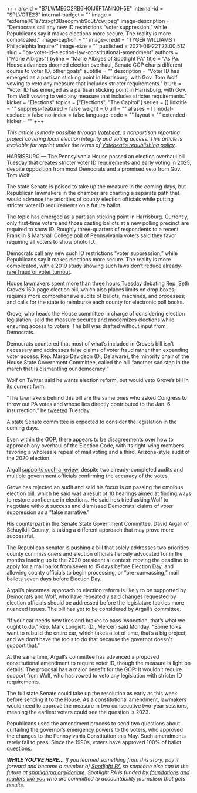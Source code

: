 +++
arc-id = "B7LWME6O2RB6HOIJ6FTANNGH5E"
internal-id = "SPLVOTE23"
internal-budget = ""
image = "external/01s7trzxgf38secgmnb9d3t7cw.jpeg"
image-description = "Democrats call any new ID restrictions “voter suppression,” while Republicans say it makes elections more secure. The reality is more complicated."
image-caption = ""
image-credit = "TYGER WILLIAMS / Philadelphia Inquirer"
image-size = ""
published = 2021-06-22T23:00:51Z
slug = "pa-voter-id-election-law-constitutional-amendment"
authors = ["Marie Albiges"]
byline = "Marie Albiges of Spotlight PA"
title = "As Pa. House advances doomed election overhaul, Senate GOP charts different course to voter ID, other goals"
subtitle = ""
description = "Voter ID has emerged as a partisan sticking point in Harrisburg, with Gov. Tom Wolf vowing to veto any measure that includes stricter requirements."
blurb = "Voter ID has emerged as a partisan sticking point in Harrisburg, with Gov. Tom Wolf vowing to veto any measure that includes stricter requirements."
kicker = "Elections"
topics = ["Elections", "The Capitol"]
series = []
linktitle = ""
suppress-featured = false
weight = 0
url = ""
aliases = []
modal-exclude = false
no-index = false
language-code = ""
layout = ""
extended-kicker = ""
+++

<i>This article is made possible through </i><a href="http://votebeat.org/"><i>Votebeat</i></a><i>, a nonpartisan reporting project covering local election integrity and voting access. This article is available for reprint under the terms of </i><a href="https://votebeat.org/republishing/"><i>Votebeat’s republishing policy</i></a><i>.</i>

HARRISBURG — The Pennsylvania House passed an election overhaul bill Tuesday that creates stricter voter ID requirements and early voting in 2025, despite opposition from most Democrats and a promised veto from Gov. Tom Wolf.

The state Senate is poised to take up the measure in the coming days, but Republican lawmakers in the chamber are charting a separate path that would advance the priorities of county election officials while putting stricter voter ID requirements on a future ballot.

The topic has emerged as a partisan sticking point in Harrisburg. Currently, only first-time voters and those casting ballots at a new polling precinct are required to show ID. Roughly three-quarters of respondents to a recent Franklin &amp; Marshall College <a href="https://www.fandm.edu/uploads/files/109736436702240144-f-mpolljune2021-summary.pdf">poll</a> of Pennsylvania voters said they favor requiring all voters to show photo ID.

<script src="https://www.spotlightpa.org/embed.js" async></script><div data-spl-embed-version="1" data-spl-src="https://www.spotlightpa.org/embeds/newsletter/"></div>

Democrats call any new such ID restrictions “voter suppression,” while Republicans say it makes elections more secure. The reality is more complicated, with a 2019 study showing such laws <a href="https://www.vox.com/policy-and-politics/2019/2/21/18230009/voter-id-laws-fraud-turnout-study-research">don’t reduce already-rare fraud or voter turnout</a>.

House lawmakers spent more than three hours Tuesday debating Rep. Seth Grove’s 150-page election bill, which also places limits on drop boxes; requires more comprehensive audits of ballots, machines, and processes; and calls for the state to reimburse each county for electronic poll books.

Grove, who heads the House committee in charge of considering election legislation, said the measure secures and modernizes elections while ensuring access to voters. The bill was drafted without input from Democrats.

Democrats countered that most of what’s included in Grove’s bill isn’t necessary and addresses false claims of voter fraud rather than expanding voter access. Rep. Margo Davidson (D., Delaware), the minority chair of the House State Government Committee, called the bill “another sad step in the march that is dismantling our democracy.”

Wolf on Twitter said he wants election reform, but would veto Grove’s bill in its current form.

“The lawmakers behind this bill are the same ones who asked Congress to throw out PA votes and whose lies directly contributed to the Jan. 6 insurrection,” he <a href="https://twitter.com/GovernorTomWolf/status/1407396867445506048?ref_src=twsrc%5Egoogle%7Ctwcamp%5Eserp%7Ctwgr%5Etweet">tweeted</a> Tuesday.

A state Senate committee is expected to consider the legislation in the coming days.

Even within the GOP, there appears to be disagreements over how to approach any overhaul of the Election Code, with its right-wing members favoring a wholesale repeal of mail voting and a third, Arizona-style audit of the 2020 election.

Argall <a href="https://www.spotlightpa.org/news/2021/06/pa-election-audit-arizona-david-argall/">supports such a review</a>, despite two already-completed audits and multiple government officials confirming the accuracy of the votes.

Grove has rejected an audit and said his focus is on passing the omnibus election bill, which he said was a result of 10 hearings aimed at finding ways to restore confidence in elections. He said he’s tried asking Wolf to negotiate without success and dismissed Democrats’ claims of voter suppression as a “false narrative.”

His counterpart in the Senate State Government Committee, David Argall of Schuylkill County, is taking a different approach that may prove more successful.

The Republican senator is pushing a bill that solely addresses two priorities county commissioners and election officials fiercely advocated for in the months leading up to the 2020 presidential contest: moving the deadline to apply for a mail ballot from seven to 15 days before Election Day, and allowing county officials to begin processing, or “pre-canvassing,” mail ballots seven days before Election Day.

Argall’s piecemeal approach to election reform is likely to be supported by Democrats and Wolf, who have repeatedly said changes requested by election officials should be addressed before the legislature tackles more nuanced issues. The bill has yet to be considered by Argall’s committee.

“If your car needs new tires and brakes to pass inspection, that’s what we ought to do,” Rep. Mark Longietti (D., Mercer) said Monday. “Some folks want to rebuild the entire car, which takes a lot of time, that’s a big project, and we don’t have the tools to do that because the governor doesn’t support that.”


<script src="https://www.spotlightpa.org/embed.js" async></script><div data-spl-embed-version="1" data-spl-src="https://www.spotlightpa.org/embeds/donate/?teaser_text=If%20you%20learned%20something%20from%20this%20report%2C%20pay%20it%20forward%20and%20become%20a%20member%20of%20Spotlight%20PA%20so%20someone%20else%20can%20in%20the%20future."></div>

At the same time, Argall’s committee has advanced a proposed constitutional amendment to require voter ID, though the measure is light on details. The proposal has a major benefit for the GOP: It wouldn’t require support from Wolf, who has vowed to veto any legislation with stricter ID requirements.

The full state Senate could take up the resolution as early as this week before sending it to the House. As a constitutional amendment, lawmakers would need to approve the measure in two consecutive two-year sessions, meaning the earliest voters could see the question is 2023.

Republicans used the amendment process to send two questions about curtailing the governor’s emergency powers to the voters, who approved the changes to the Pennsylvania Constitution this May. Such amendments rarely fail to pass: Since the 1990s, voters have approved 100% of ballot questions.

<i><b>WHILE YOU’RE HERE...</b></i><i> If you learned something from this story, pay it forward and become a member of </i><a href="https://www.spotlightpa.org/"><i>Spotlight PA</i></a><i> so someone else can in the future at </i><a href="http://spotlightpa.org/donate"><i>spotlightpa.org/donate</i></a><i>. Spotlight PA is funded by</i><a href="https://www.spotlightpa.org/support"><i> foundations</i></a><i> </i><a href="https://www.spotlightpa.org/support"><i>and readers like you</i></a><i> who are committed to accountability journalism that gets results.</i>
